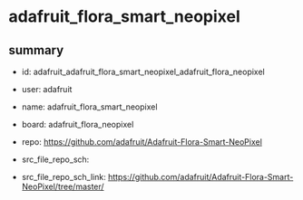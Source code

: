 # adafruit_flora_smart_neopixel
 
## summary 
* id: adafruit_adafruit_flora_smart_neopixel_adafruit_flora_neopixel
* user: adafruit
* name: adafruit_flora_smart_neopixel
* board: adafruit_flora_neopixel
* repo: https://github.com/adafruit/Adafruit-Flora-Smart-NeoPixel



* src_file_repo_sch: 
* src_file_repo_sch_link: https://github.com/adafruit/Adafruit-Flora-Smart-NeoPixel/tree/master/





